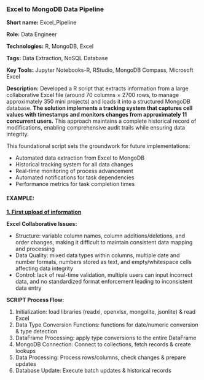 ### Excel to MongoDB Data Pipeline

<b>Short name:</b> Excel_Pipeline </p>
<b>Role:</b> Data Engineer </p>
<b>Technologies:</b> R, MongoDB, Excel </p>
<b>Tags:</b> Data Extraction, NoSQL Database </p>
<b>Key Tools:</b> Jupyter Notebooks-R, RStudio, MongoDB Compass, Microsoft Excel </p>
<b>Description:</b> Developed a R script that extracts information from a large collaborative Excel file (around 70 columns × 2700 rows, to manage approximately 350 mini projects) and loads it into a structured MongoDB database. <b>The solution implements a tracking system that captures cell values with timestamps and monitors changes from approximately 11 concurrent users.</b> This approach maintains a complete historical record of modifications, enabling comprehensive audit trails while ensuring data integrity.

This foundational script sets the groundwork for future implementations:
- Automated data extraction from Excel to MongoDB
- Historical tracking system for all data changes
- Real-time monitoring of process advancement
- Automated notifications for task dependencies
- Performance metrics for task completion times

#### EXAMPLE:
<b>[1. First upload of information]((first_upload.png))</b>


<b>Excel Collaborative Issues:</b>
- Structure: variable column names, column additions/deletions, and order changes, making it difficult to maintain consistent data mapping and processing
- Data Quality: mixed data types within columns, multiple date and number formats, numbers stored as text, and empty/whitespace cells affecting data integrity
- Control: lack of real-time validation, multiple users can input incorrect data, and no standardized format enforcement leading to inconsistent data entry

<b>SCRIPT Process Flow:</b>
1. Initialization: load libraries (readxl, openxlsx, mongolite, jsonlite) & read Excel
2. Data Type Conversion Functions: functions for date/numeric conversion & type detection
3. DataFrame Processing: apply type conversions to the entire DataFrame
4. MongoDB Connection: Connect to collections, fetch records & create lookups
5. Data Processing: Process rows/columns, check changes & prepare updates
6. Database Update: Execute batch updates & historical records
